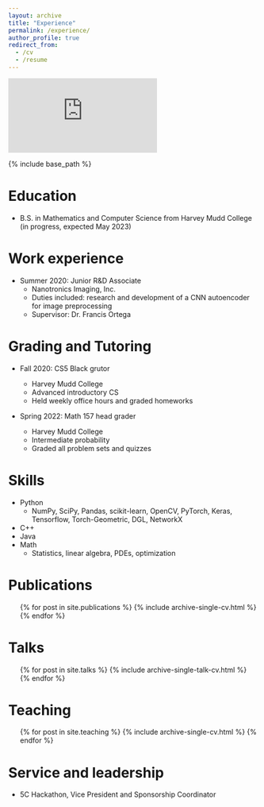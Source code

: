 ```yaml
---
layout: archive
title: "Experience"
permalink: /experience/
author_profile: true
redirect_from:
  - /cv
  - /resume
---
```


<embed src="https://github.com/dhpitt/resume/blob/main/pitt_resume_622.pdf" type="application/pdf">

{% include base_path %}

Education
======
* B.S. in Mathematics and Computer Science from Harvey Mudd College (in progress, expected May 2023)

Work experience
======
* Summer 2020: Junior R&D Associate
  * Nanotronics Imaging, Inc.
  * Duties included: research and development of a CNN autoencoder for image preprocessing
  * Supervisor: Dr. Francis Ortega

Grading and Tutoring
======
* Fall 2020: CS5 Black grutor
  * Harvey Mudd College
  * Advanced introductory CS
  * Held weekly office hours and graded homeworks

* Spring 2022: Math 157 head grader
  * Harvey Mudd College
  * Intermediate probability
  * Graded all problem sets and quizzes

  
Skills
======
* Python
  * NumPy, SciPy, Pandas, scikit-learn, OpenCV, PyTorch, Keras, Tensorflow, Torch-Geometric, DGL, NetworkX
* C++
* Java
* Math
  * Statistics, linear algebra, PDEs, optimization

Publications
======
  <ul>{% for post in site.publications %}
    {% include archive-single-cv.html %}
  {% endfor %}</ul>
  
Talks
======
  <ul>{% for post in site.talks %}
    {% include archive-single-talk-cv.html %}
  {% endfor %}</ul>
  
Teaching
======
  <ul>{% for post in site.teaching %}
    {% include archive-single-cv.html %}
  {% endfor %}</ul>
  
Service and leadership
======
* 5C Hackathon, Vice President and Sponsorship Coordinator
